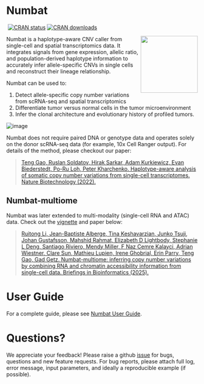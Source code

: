 # Numbat

<!-- badges: start -->
[![<kharchenkolab>](https://circleci.com/gh/kharchenkolab/numbat.svg?style=svg)](https://app.circleci.com/pipelines/github/kharchenkolab/numbat)
[![CRAN status](https://www.r-pkg.org/badges/version/numbat)](https://cran.r-project.org/package=numbat)
[![CRAN downloads](https://cranlogs.r-pkg.org/badges/numbat)](https://cran.r-project.org/package=numbat)
<!-- badges: end -->

<img src="logo.png" align="right" width="150">

Numbat is a haplotype-aware CNV caller from single-cell and spatial transcriptomics data. It integrates signals from gene expression, allelic ratio, and population-derived haplotype information to accurately infer allele-specific CNVs in single cells and reconstruct their lineage relationship. 

Numbat can be used to:
 1. Detect allele-specific copy number variations from scRNA-seq and spatial transcriptomics
 2. Differentiate tumor versus normal cells in the tumor microenvironment 
 3. Infer the clonal architecture and evolutionary history of profiled tumors. 

![image](https://user-images.githubusercontent.com/13375875/153020818-2e782689-09db-427f-ad98-2c175021a936.png)

Numbat does not require paired DNA or genotype data and operates solely on the donor scRNA-seq data (for example, 10x Cell Ranger output). For details of the method, please checkout our paper:

> [Teng Gao, Ruslan Soldatov, Hirak Sarkar, Adam Kurkiewicz, Evan Biederstedt, Po-Ru Loh, Peter Kharchenko. Haplotype-aware analysis of somatic copy number variations from single-cell transcriptomes. Nature Biotechnology (2022).](https://www.nature.com/articles/s41587-022-01468-y)

## Numbat-multiome
Numbat was later extended to multi-modality (single-cell RNA and ATAC) data. Check out the [vignette](https://kharchenkolab.github.io/numbat/articles/numbat-multiome.html) and paper below:
> [Ruitong Li, Jean-Baptiste Alberge, Tina Keshavarzian, Junko Tsuji, Johan Gustafsson, Mahshid Rahmat, Elizabeth D Lightbody, Stephanie L Deng, Santiago Riviero, Mendy Miller, F Naz Cemre Kalayci, Adrian Wiestner, Clare Sun, Mathieu Lupien, Irene Ghobrial, Erin Parry, Teng Gao, Gad Getz. Numbat-multiome: inferring copy number variations by combining RNA and chromatin accessibility information from single-cell data. Briefings in Bioinformatics (2025).](https://academic.oup.com/bib/article/26/5/bbaf516/8290422)


# User Guide
For a complete guide, please see [Numbat User Guide](https://kharchenkolab.github.io/numbat/).

# Questions?
We appreciate your feedback! Please raise a github [issue](https://github.com/kharchenkolab/numbat/issues) for bugs, questions and new feature requests. For bug reports, please attach full log, error message, input parameters, and ideally a reproducible example (if possible).

